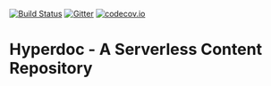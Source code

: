 [![Build Status](https://travis-ci.org/efoncubierta/hyperdoc.svg)](https://travis-ci.org/efoncubierta/hyperdoc)
[![Gitter](https://badges.gitter.im/Join%20Chat.svg)](https://gitter.im/efoncubierta/hyperdoc)
[![codecov.io](https://codecov.io/github/efoncubierta/hyperdoc/coverage.svg?branch=master)](https://codecov.io/github/efoncubierta/hyperdoc?branch=master)

# Hyperdoc - A Serverless Content Repository